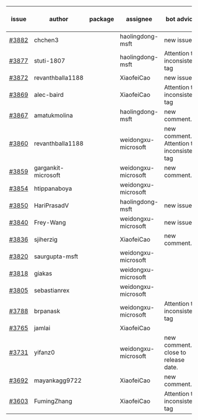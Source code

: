| issue | author | package | assignee | bot advice | created date of issue | target release date | date from target |
| ------ | ------ | ------ | ------ | ------ | ------ | ------ | :-----: |
| [#3882](https://github.com/Azure/sdk-release-request/issues/3882) | chchen3 |  | haolingdong-msft | new issue. | 03-03 | 03-24 |  |
| [#3877](https://github.com/Azure/sdk-release-request/issues/3877) | stuti-1807 |  | haolingdong-msft | Attention to inconsistent tag | 03-03 | 03-24 |  |
| [#3872](https://github.com/Azure/sdk-release-request/issues/3872) | revanthballa1188 |  | XiaofeiCao | new issue. | 03-03 | 03-24 |  |
| [#3869](https://github.com/Azure/sdk-release-request/issues/3869) | alec-baird |  | XiaofeiCao | Attention to inconsistent tag | 03-03 | 03-24 |  |
| [#3867](https://github.com/Azure/sdk-release-request/issues/3867) | amatukmolina |  | haolingdong-msft | new comment. | 03-03 | 03-24 |  |
| [#3860](https://github.com/Azure/sdk-release-request/issues/3860) | revanthballa1188 |  | weidongxu-microsoft | new comment. Attention to inconsistent tag | 03-02 | 03-24 |  |
| [#3859](https://github.com/Azure/sdk-release-request/issues/3859) | gargankit-microsoft |  | weidongxu-microsoft | new comment. | 03-02 | 03-24 |  |
| [#3854](https://github.com/Azure/sdk-release-request/issues/3854) | htippanaboya |  | weidongxu-microsoft |  | 03-01 | 03-24 |  |
| [#3850](https://github.com/Azure/sdk-release-request/issues/3850) | HariPrasadV |  | haolingdong-msft | new issue. | 03-01 | 03-24 |  |
| [#3840](https://github.com/Azure/sdk-release-request/issues/3840) | Frey-Wang |  | weidongxu-microsoft | new issue. | 02-24 | 03-24 |  |
| [#3836](https://github.com/Azure/sdk-release-request/issues/3836) | sjiherzig |  | XiaofeiCao | new comment. | 02-23 | 03-24 |  |
| [#3820](https://github.com/Azure/sdk-release-request/issues/3820) | saurgupta-msft |  | weidongxu-microsoft |  | 02-16 | 03-24 |  |
| [#3818](https://github.com/Azure/sdk-release-request/issues/3818) | giakas |  | weidongxu-microsoft |  | 02-16 | 03-24 |  |
| [#3805](https://github.com/Azure/sdk-release-request/issues/3805) | sebastianrex |  | weidongxu-microsoft |  | 02-15 | 03-24 |  |
| [#3788](https://github.com/Azure/sdk-release-request/issues/3788) | brpanask |  | weidongxu-microsoft | Attention to inconsistent tag | 02-14 | 03-24 |  |
| [#3765](https://github.com/Azure/sdk-release-request/issues/3765) | jamlai |  | XiaofeiCao |  | 02-10 | 03-24 |  |
| [#3731](https://github.com/Azure/sdk-release-request/issues/3731) | yifanz0 |  | weidongxu-microsoft | new comment. close to release date.  | 02-01 | 03-07 | 1 |
| [#3692](https://github.com/Azure/sdk-release-request/issues/3692) | mayankagg9722 |  | XiaofeiCao | new comment. | 01-24 | 02-24 |  |
| [#3603](https://github.com/Azure/sdk-release-request/issues/3603) | FumingZhang |  | XiaofeiCao | Attention to inconsistent tag | 12-28 | 01-27 |  |
